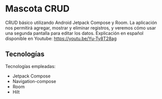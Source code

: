  # Mascota CRUD 
 
 CRUD básico utilizando Android Jetpack Compose y Room. 
La aplicación nos permitirá agregar, mostrar y eliminar registros, y veremos cómo usar una segunda pantalla para editar los datos. 
Explicación en español disponible en Youtube: https://youtu.be/Yu-Ty8T28ag

## Tecnologías

Tecnologías empleadas:
* Jetpack Compose
* Navigation-compose
* Room
* Hilt


